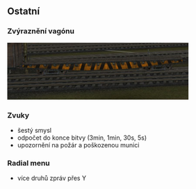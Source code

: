 [img_rails_carts]:images/railcard.jpg

## Ostatní

### Zvýraznění vagónu
![img_rails_carts]

### Zvuky
 - šestý smysl
 - odpočet do konce bitvy (3min, 1min, 30s, 5s)
 - upozornění na požár a poškozenou munici

### Radial menu
 - více druhů zpráv přes Y
